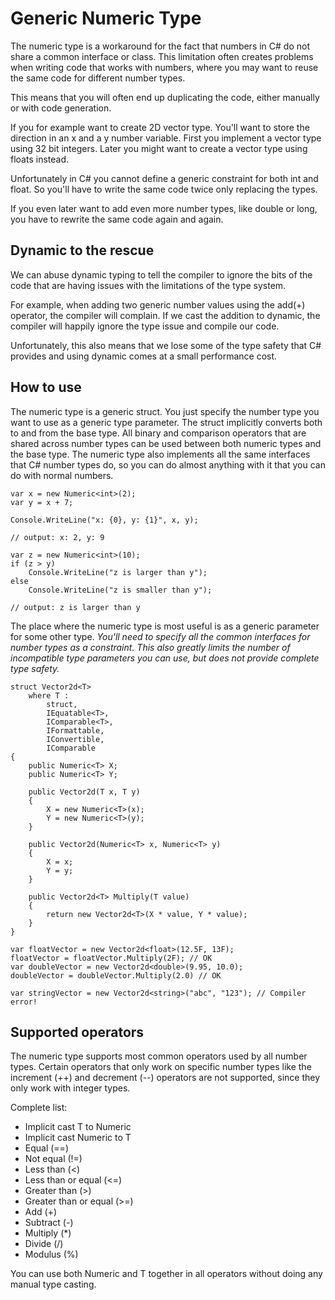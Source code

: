 ﻿Generic Numeric Type
================================================================================

The numeric type is a workaround for the fact that numbers in C# do not share a
common interface or class. This limitation often creates problems when writing 
code that works with numbers, where you may want to reuse the same code for 
different number types.

This means that you will often end up duplicating the code, either manually or
with code generation.

If you for example want to create 2D vector type. You'll want to store the 
direction in an x and a y number variable. First you implement a vector type 
using 32 bit integers. Later you might want to create a vector type using floats 
instead.

Unfortunately in C# you cannot define a generic constraint for both int and 
float. So you'll have to write the same code twice only replacing the types.

If you even later want to add even more number types, like double or long, you
have to rewrite the same code again and again.

Dynamic to the rescue
--------------------------------------------------------------------------------

We can abuse dynamic typing to tell the compiler to ignore the bits of the code
that are having issues with the limitations of the type system.

For example, when adding two generic number values using the add(+) operator, 
the compiler will complain. If we cast the addition to dynamic, the compiler
will happily ignore the type issue and compile our code.

Unfortunately, this also means that we lose some of the type safety that C#
provides and using dynamic comes at a small performance cost.

How to use
--------------------------------------------------------------------------------

The numeric type is a generic struct. You just specify the number type you want
to use as a generic type parameter. The struct implicitly converts both to and
from the base type. All binary and comparison operators that are shared across
number types can be used between both numeric types and the base type. The 
numeric type also implements all the same interfaces that C# number types do, so
you can do almost anything with it that you can do with normal numbers.

    var x = new Numeric<int>(2);
    var y = x + 7;

    Console.WriteLine("x: {0}, y: {1}", x, y);

    // output: x: 2, y: 9

    var z = new Numeric<int>(10);
    if (z > y)
        Console.WriteLine("z is larger than y");
    else
        Console.WriteLine("z is smaller than y");

    // output: z is larger than y

The place where the numeric type is most useful is as a generic parameter for
some other type. *You'll need to specify all the common interfaces for number
types as a constraint. This also greatly limits the number of incompatible type
parameters you can use, but does not provide complete type safety.*

    struct Vector2d<T>
        where T : 
            struct, 
            IEquatable<T>, 
            IComparable<T>,
            IFormattable,
            IConvertible,
            IComparable
    {
        public Numeric<T> X;
        public Numeric<T> Y;

        public Vector2d(T x, T y)
        {
            X = new Numeric<T>(x);
            Y = new Numeric<T>(y);
        }

        public Vector2d(Numeric<T> x, Numeric<T> y)
        {
            X = x;
            Y = y;
        }

        public Vector2d<T> Multiply(T value)
        {
            return new Vector2d<T>(X * value, Y * value);
        }
    }

    var floatVector = new Vector2d<float>(12.5F, 13F);
    floatVector = floatVector.Multiply(2F); // OK
    var doubleVector = new Vector2d<double>(9.95, 10.0);
    doubleVector = doubleVector.Multiply(2.0) // OK

    var stringVector = new Vector2d<string>("abc", "123"); // Compiler error!

Supported operators
--------------------------------------------------------------------------------

The numeric type supports most common operators used by all number types. 
Certain operators that only work on specific number types like the increment
(++) and decrement (--) operators are not supported, since they only work with
integer types.

Complete list:

- Implicit cast T to Numeric<T>
- Implicit cast Numeric<T> to T
- Equal (==)
- Not equal (!=)
- Less than (<)
- Less than or equal (<=)
- Greater than (>)
- Greater than or equal (>=)
- Add (+)
- Subtract (-)
- Multiply (*)
- Divide (/)
- Modulus (%)

You can use both Numeric<T> and T together in all operators without doing any 
manual type casting.
